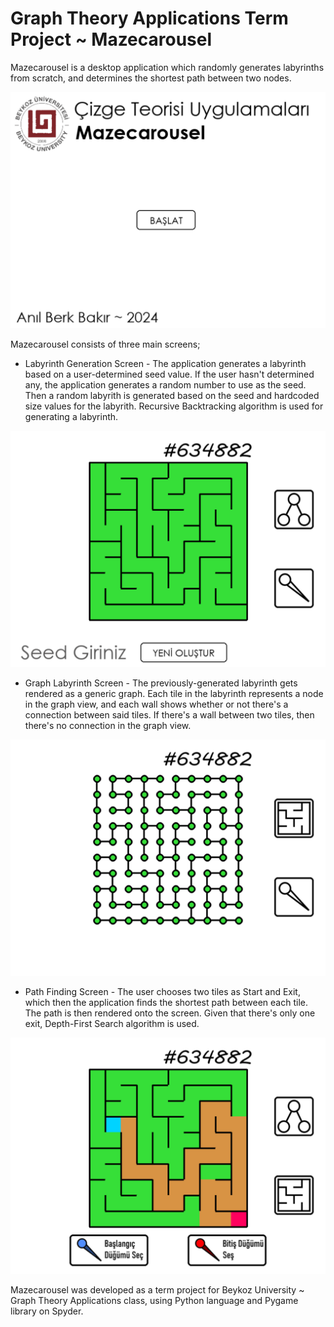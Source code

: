 # Graph Theory Applications Term Project ~ Mazecarousel
Mazecarousel is a desktop application which randomly generates labyrinths from scratch, and determines the shortest path between two nodes.

![Title Screen](Github/Assets/Title%20Screen.png)

Mazecarousel consists of three main screens;
* Labyrinth Generation Screen - The application generates a labyrinth based on a user-determined seed value. If the user hasn't determined any, the application generates a random number to use as the seed. Then a random labyrith is generated based on the seed and hardcoded size values for the labyrith. Recursive Backtracking algorithm is used for generating a labyrinth.

![Labyrinth Generation Screen](Github/Assets/Labyrinth%20Generation%20Screen.png)

* Graph Labyrinth Screen - The previously-generated labyrinth gets rendered as a generic graph. Each tile in the labyrinth represents a node in the graph view, and each wall shows whether or not there's a connection between said tiles. If there's a wall between two tiles, then there's no connection in the graph view.

![Graph Labyrinth Screen](Github/Assets/Graph%20Labyrinth%20Screen.png)

* Path Finding Screen - The user chooses two tiles as Start and Exit, which then the application finds the shortest path between each tile. The path is then rendered onto the screen. Given that there's only one exit, Depth-First Search algorithm is used.

![Path Finding Screen](Github/Assets/Path%20Finding%20Screen.png)

Mazecarousel was developed as a term project for Beykoz University ~ Graph Theory Applications class, using Python language and Pygame library on Spyder.
